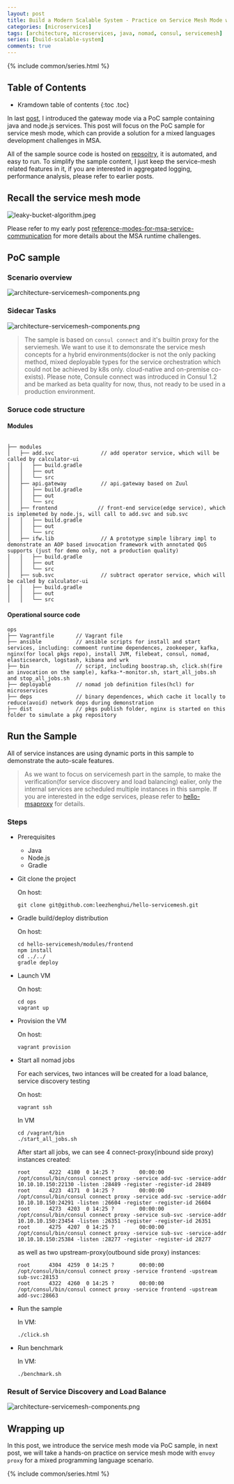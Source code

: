```yaml
---
layout: post
title: Build a Modern Scalable System - Practice on Service Mesh Mode with Consul and Nomad 
categories: [microservices]
tags: [architecture, microservices, java, nomad, consul, servicemesh]
series: [build-scalable-system]
comments: true
---
```


{% include common/series.html %}

## Table of Contents

* Kramdown table of contents
{:toc .toc}

In last [post](https://leezhenghui.github.io/microservices/2018/11/01/build-a-scalable-system-practice-on-gateway-mode-for-mixed-lang.html), I introduced the gateway mode via a PoC sample containing java and node.js services.  This post will focus on the PoC sample for service mesh mode, which can provide a solution for a mixed languages development challenges in MSA.

All of the sample source code is hosted on [repsoitry](https://github.com/leezhenghui/hello-servicemesh.git), it is automated, and easy to run. To simplify the sample content, I just keep the service-mesh related features in it, if you are interested in aggregated logging, performance analysis, please refer to earlier posts. 

## Recall the service mesh mode

<img src="{{ site.url }}/assets/materials/build-scalable-system/architecture-servicemesh-mode.png" alt="leaky-bucket-algorithm.jpeg">

Please refer to my early post [reference-modes-for-msa-service-communication](https://leezhenghui.github.io/microservices/2018/10/20/build-a-scalable-system-runtime-challenges.html#heading-reference-modes-for-msa-service-communication) for more details about the MSA runtime challenges.

## PoC sample

### Scenario overview

<img src="{{ site.url }}/assets/materials/build-scalable-system/architecture-servicemesh-components.png" alt="architecture-servicemesh-components.png">

### Sidecar Tasks 

<img src="{{ site.url }}/assets/materials/build-scalable-system/architecture-sidecar-proxy-with-taskgroup.png" alt="architecture-servicemesh-components.png">

>
> The sample is based on `consul connect` and it's builtin proxy for the serviemesh. We want to use it to demonsrate the service mesh concepts for a hybrid environments(docker is not the only packing method, mixed deployable types for the service orchestration which could not be achieved by k8s only. cloud-native and on-premise co-exists). Please note, Consule connect was introduced in Consul 1.2 and be marked as beta quality for now, thus, not ready to be used in a production environment.


### Soruce code structure 

#### Modules
```

├── modules
│   ├── add.svc               // add operator service, which will be called by calculator-ui
│   │   ├── build.gradle
│   │   ├── out
│   │   └── src
│   ├── api.gateway           // api.gateway based on Zuul
│   │   ├── build.gradle
│   │   ├── out
│   │   └── src
│   ├── frontend             // front-end service(edge service), which is implemeted by node.js, will call to add.svc and sub.svc 
│   │   ├── build.gradle
│   │   ├── out
│   │   └── src
│   ├── ifw.lib               // A prototype simple library impl to demonstrate an AOP based invocation framework with annotated QoS supports (just for demo only, not a production quality)
│   │   ├── build.gradle
│   │   ├── out
│   │   └── src
│   ├── sub.svc               // subtract operator service, which will be called by calculator-ui
│   │   ├── build.gradle
│   │   ├── out
│   │   └── src

```

#### Operational source code 

```
ops
├── Vagrantfile       // Vagrant file
├── ansible           // ansible scripts for install and start services, including: commoent runtime dependences, zookeeper, kafka, nginx(for local pkgs repo), install JVM, filebeat, consul, nomad, elasticsearch, logstash, kibana and wrk
├── bin               // script, including boostrap.sh, click.sh(fire an invocation on the sample), kafka-*-monitor.sh, start_all_jobs.sh and stop_all_jobs.sh
├── deployable        // nomad job definition files(hcl) for microservices
├── deps              // binary dependences, which cache it locally to reduce(avoid) network deps during demonstration
├── dist              // pkgs publish folder, nginx is started on this folder to simulate a pkg repository
```

## Run the Sample 

All of service instances are using dynamic ports in this sample to demonstrate the auto-scale features. 

> 
> As we want to focus on servicemesh part in the sample, to make the verification(for service discovery and load balancing) ealier, only the internal services are scheduled multiple instances in this sample. If you are interested in the edge services, please refer to [hello-msaproxy](https://github.com/leezhenghui/hello-msaproxy) for details.

### Steps

- Prerequisites 
  - Java
  - Node.js
  - Gradle

- Git clone the project

	On host:
  ```shell
  git clone git@github.com:leezhenghui/hello-servicemesh.git
  ```

- Gradle build/deploy distribution
  
  On host:
  ```shell
  cd hello-servicemesh/modules/frontend
  npm install
  cd ../../
  gradle deploy 
  ```

- Launch VM 
  
	On host:
	```shell
	cd ops
	vagrant up
  ```

- Provision the VM 
  
	On host:
	```shell
	vagrant provision 
  ```

- Start all nomad jobs 

  For each services, two intances will be created for a load balance, service discovery testing
  
	On host:

	```shell
  vagrant ssh
  ```

	In VM
	```shell
	cd /vagrant/bin
	./start_all_jobs.sh
	```

  After start all jobs, we can see 4 connect-proxy(inbound side proxy) instances created:
	```shell
	root      4222  4180  0 14:25 ?        00:00:00 /opt/consul/bin/consul connect proxy -service add-svc -service-addr 10.10.10.150:22130 -listen :28489 -register -register-id 28489
	root      4223  4171  0 14:25 ?        00:00:00 /opt/consul/bin/consul connect proxy -service add-svc -service-addr 10.10.10.150:24291 -listen :26604 -register -register-id 26604
	root      4273  4203  0 14:25 ?        00:00:00 /opt/consul/bin/consul connect proxy -service sub-svc -service-addr 10.10.10.150:23454 -listen :26351 -register -register-id 26351
	root      4275  4207  0 14:25 ?        00:00:00 /opt/consul/bin/consul connect proxy -service sub-svc -service-addr 10.10.10.150:25384 -listen :28277 -register -register-id 28277
	```

	as well as two upstream-proxy(outbound side proxy) instances:
	```shell
	root      4304  4259  0 14:25 ?        00:00:00 /opt/consul/bin/consul connect proxy -service frontend -upstream sub-svc:28153
	root      4322  4260  0 14:25 ?        00:00:00 /opt/consul/bin/consul connect proxy -service frontend -upstream add-svc:28663
	```

- Run the sample 

  In VM:
	```shell
	./click.sh
  ```

- Run benchmark 

  In VM:
	```shell
	./benchmark.sh
  ```

### Result of Service Discovery and Load Balance

<img src="{{ site.url }}/assets/materials/build-scalable-system/lb-result-servicemesh.png" alt="architecture-servicemesh-components.png">


## Wrapping up

In this post, we introduce the service mesh mode via PoC sample, in next post, we will take a hands-on practice on service mesh mode with `envoy proxy` for a mixed programming language scenario.

{% include common/series.html %}

